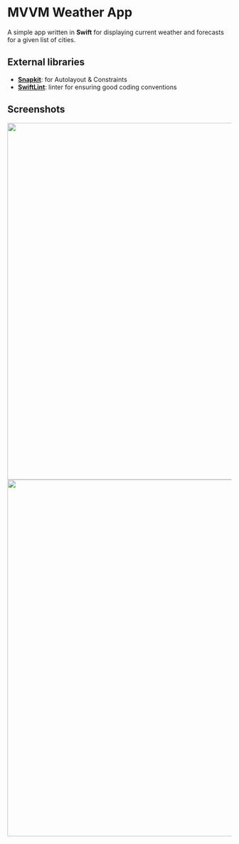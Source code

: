 # MVVM Weather App

A simple app written in **Swift** for displaying current weather and forecasts for a given list of cities.

## External libraries

- [**Snapkit**](https://github.com/SnapKit/SnapKit): for Autolayout & Constraints
- [**SwiftLint**](https://github.com/realm/SwiftLint): linter for ensuring good coding conventions


## Screenshots
<img src="https://i.imgur.com/FpOmX30.png" height="800"> <img src="https://imgur.com/K2Rm9A4.png" height="800">
